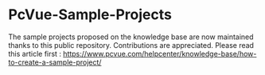 # PcVue-Sample-Projects
The sample projects proposed on the knowledge base are now maintained thanks to this public repository.
Contributions are appreciated. Please read this article first : https://www.pcvue.com/helpcenter/knowledge-base/how-to-create-a-sample-project/

